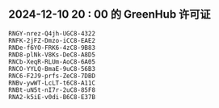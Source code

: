 ## 2024-12-10 20 : 00 的 GreenHub 许可证
```
RNGY-nrez-Q4jh-UGC8-4322
RNFK-2jFZ-Dmzo-iCC8-EAE2
RNDe-f6YO-FRK6-4zC8-9B83
RND8-plNk-V8Ks-DeC8-A8D5
RNCb-XeqR-RLUm-AoC8-6A05
RNCO-YYLQ-BmaE-9uC8-56B3
RNC6-F2J9-prfs-ZeC8-7DBD
RNBv-ywWT-LcLT-t6C8-A11C
RNBt-uN5t-nI7r-2uC8-85F8
RNA2-k5iE-v0di-B6C8-E37B
```
